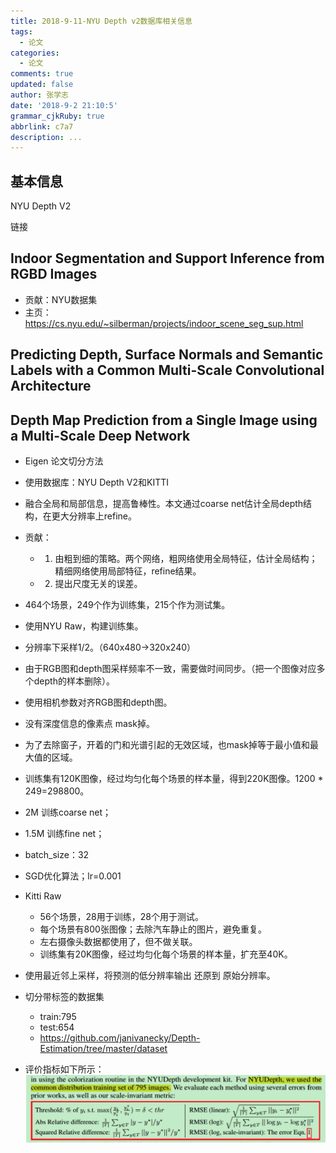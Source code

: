 ```yaml
---
title: 2018-9-11-NYU Depth v2数据库相关信息
tags:
  - 论文
categories:
  - 论文
comments: true
updated: false
author: 张学志
date: '2018-9-2 21:10:5'
grammar_cjkRuby: true
abbrlink: c7a7
description: ...
---
```


## 基本信息

NYU Depth V2

链接

## Indoor Segmentation and Support Inference from RGBD Images
* 贡献：NYU数据集
* 主页：https://cs.nyu.edu/~silberman/projects/indoor_scene_seg_sup.html





## Predicting Depth, Surface Normals and Semantic Labels with a Common Multi-Scale Convolutional Architecture


## Depth Map Prediction from a Single Image using a Multi-Scale Deep Network
* Eigen 论文切分方法
* 使用数据库：NYU Depth V2和KITTI
* 融合全局和局部信息，提高鲁棒性。本文通过coarse net估计全局depth结构，在更大分辨率上refine。
* 贡献：
    * 1. 由粗到细的策略。两个网络，粗网络使用全局特征，估计全局结构；精细网络使用局部特征，refine结果。
    * 2. 提出尺度无关的误差。

* 464个场景，249个作为训练集，215个作为测试集。
* 使用NYU Raw，构建训练集。
* 分辨率下采样1/2。（640x480→320x240）
* 由于RGB图和depth图采样频率不一致，需要做时间同步。（把一个图像对应多个depth的样本删除）。
* 使用相机参数对齐RGB图和depth图。
* 没有深度信息的像素点 mask掉。
* 为了去除窗子，开着的门和光谱引起的无效区域，也mask掉等于最小值和最大值的区域。
* 训练集有120K图像，经过均匀化每个场景的样本量，得到220K图像。1200 * 249=298800。
* 2M 训练coarse net；
* 1.5M 训练fine net；
* batch_size：32
* SGD优化算法；lr=0.001

* Kitti Raw
    * 56个场景，28用于训练，28个用于测试。
    * 每个场景有800张图像；去除汽车静止的图片，避免重复。
    * 左右摄像头数据都使用了，但不做关联。
    * 训练集有20K图像，经过均匀化每个场景的样本量，扩充至40K。

* 使用最近邻上采样，将预测的低分辨率输出 还原到 原始分辨率。

* 切分带标签的数据集
    * train:795
    * test:654
    * https://github.com/janivanecky/Depth-Estimation/tree/master/dataset

* 评价指标如下所示：
![enter description here](https://www.github.com/xuezhisd/xuezhisd.github.io.img/raw/dev/imgs/1536671720648.png)







